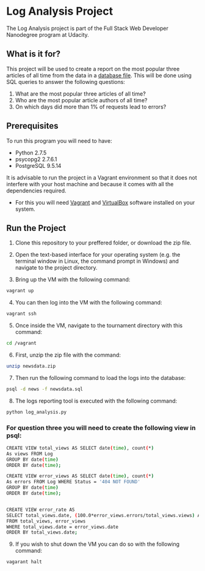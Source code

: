 # Log Analysis Project
The Log Analysis project is part of the  Full Stack Web Developer Nanodegree program at Udacity.

## What is it for?
This project will be used to create a report on the most popular three articles of all time from the data in a [database file](newsdata.zip). This will be done using SQL queries to answer the following questions:

1. What are the most popular three articles of all time?
2. Who are the most popular article authors of all time?
3. On which days did more than 1% of requests lead to errors?

## Prerequisites
To run this program you will need to have:
* Python 2.7.5
* psycopg2 2.7.6.1
* PostgreSQL 9.5.14

It is advisable to run the project in a Vagrant environment so that it does not interfere with your host machine and because it comes with all the dependencies required.
* For this you will need [Vagrant](https://www.vagrantup.com/downloads) and
[VirtualBox](https://www.virtualbox.org/wiki/Downloads) software installed on
your system.

## Run the Project
1. Clone this repository to your preffered folder, or download the zip file.

2. Open the text-based interface for your operating system (e.g. the terminal
window in Linux, the command prompt in Windows) and navigate to the project
directory.

3. Bring up the VM with the following command:

```bash
vagrant up
```

4. You can then log into the VM with the following command:

```bash
vagrant ssh
```

5. Once inside the VM, navigate to the tournament directory with this command:

```bash
cd /vagrant
```

6. First, unzip the zip file with the command:

```bash
unzip newsdata.zip
```

7. Then run the following command to load the logs into the database:

```bash
psql -d news -f newsdata.sql
```
8. The logs reporting tool is executed with the following command:

```bash
python log_analysis.py
```

### For question three you will need to create the following view in psql:


```bash
CREATE VIEW total_views AS SELECT date(time), count(*)
As views FROM Log
GROUP BY date(time)
ORDER BY date(time);
```
```bash
CREATE VIEW error_views AS SELECT date(time), count(*) 
As errors FROM Log WHERE Status = '404 NOT FOUND' 
GROUP BY date(time) 
ORDER BY date(time);
```
```bash

CREATE VIEW error_rate AS
SELECT total_views.date, (100.0*error_views.errors/total_views.views) AS percentage
FROM total_views, error_views
WHERE total_views.date = error_views.date
ORDER BY total_views.date;
```
9. If you wish to shut down the VM you can do so with the following command:
```bash
vagarant halt
```
